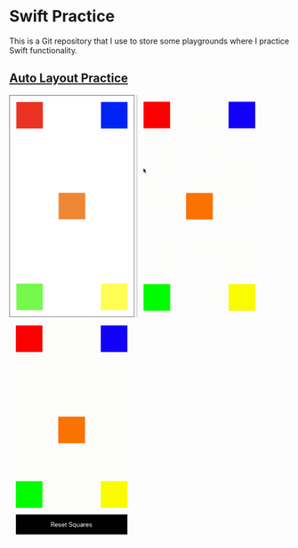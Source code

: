# Swift Practice
This is a Git repository that I use to store some playgrounds where I practice Swift functionality.

## [Auto Layout Practice](https://github.com/StevenWorrall/Swift-Practice/tree/master/Auto_Layout/)

<div display="flex" justify-content="space-between" text-align="center" flex-wrap="wrap" width=100%>
<a href="url"><img src="https://github.com/StevenWorrall/Swift-Practice/blob/master/Pictures/Basic_Auto_Layout.png" height=400px width=auto ></a>
<a href="url"><img src="https://github.com/StevenWorrall/Swift-Practice/blob/master/Pictures/Basic_Auto_Layout_Animation.gif" height=400px width=auto ></a>
<a href="url"><img src="https://github.com/StevenWorrall/Swift-Practice/blob/master/Pictures/Auto_Layout_Remake_Animation.gif" height=400px width=auto ></a>

</div>

